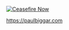 [![Ceasefire Now](https://badge.techforpalestine.org/default)](https://techforpalestine.org/learn-more)


https://paulbiggar.com
